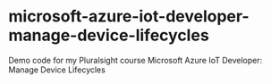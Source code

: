 # microsoft-azure-iot-developer-manage-device-lifecycles
Demo code for my Pluralsight course Microsoft Azure IoT Developer: Manage Device Lifecycles
